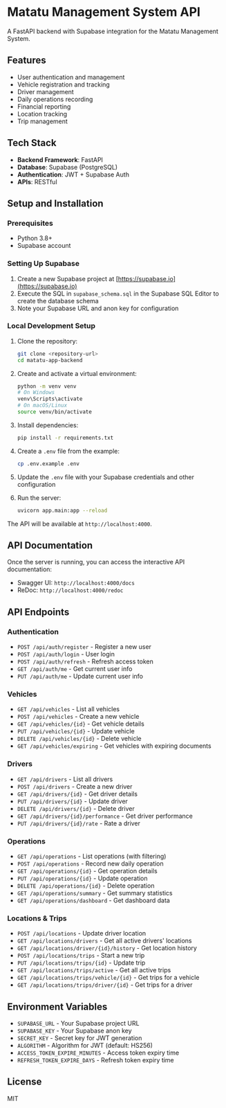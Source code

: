# Matatu Management System API

A FastAPI backend with Supabase integration for the Matatu Management System.

## Features

- User authentication and management
- Vehicle registration and tracking
- Driver management
- Daily operations recording
- Financial reporting
- Location tracking
- Trip management

## Tech Stack

- **Backend Framework**: FastAPI
- **Database**: Supabase (PostgreSQL)
- **Authentication**: JWT + Supabase Auth
- **APIs**: RESTful

## Setup and Installation

### Prerequisites

- Python 3.8+
- Supabase account

### Setting Up Supabase

1. Create a new Supabase project at [https://supabase.io](https://supabase.io)
2. Execute the SQL in `supabase_schema.sql` in the Supabase SQL Editor to create the database schema
3. Note your Supabase URL and anon key for configuration

### Local Development Setup

1. Clone the repository:
   ```bash
   git clone <repository-url>
   cd matatu-app-backend
   ```

2. Create and activate a virtual environment:
   ```bash
   python -m venv venv
   # On Windows
   venv\Scripts\activate
   # On macOS/Linux
   source venv/bin/activate
   ```

3. Install dependencies:
   ```bash
   pip install -r requirements.txt
   ```

4. Create a `.env` file from the example:
   ```bash
   cp .env.example .env
   ```

5. Update the `.env` file with your Supabase credentials and other configuration

6. Run the server:
   ```bash
   uvicorn app.main:app --reload
   ```

The API will be available at `http://localhost:4000`.

## API Documentation

Once the server is running, you can access the interactive API documentation:

- Swagger UI: `http://localhost:4000/docs`
- ReDoc: `http://localhost:4000/redoc`

## API Endpoints

### Authentication

- `POST /api/auth/register` - Register a new user
- `POST /api/auth/login` - User login
- `POST /api/auth/refresh` - Refresh access token
- `GET /api/auth/me` - Get current user info
- `PUT /api/auth/me` - Update current user info

### Vehicles

- `GET /api/vehicles` - List all vehicles
- `POST /api/vehicles` - Create a new vehicle
- `GET /api/vehicles/{id}` - Get vehicle details
- `PUT /api/vehicles/{id}` - Update vehicle
- `DELETE /api/vehicles/{id}` - Delete vehicle
- `GET /api/vehicles/expiring` - Get vehicles with expiring documents

### Drivers

- `GET /api/drivers` - List all drivers
- `POST /api/drivers` - Create a new driver
- `GET /api/drivers/{id}` - Get driver details
- `PUT /api/drivers/{id}` - Update driver
- `DELETE /api/drivers/{id}` - Delete driver
- `GET /api/drivers/{id}/performance` - Get driver performance
- `PUT /api/drivers/{id}/rate` - Rate a driver

### Operations

- `GET /api/operations` - List operations (with filtering)
- `POST /api/operations` - Record new daily operation
- `GET /api/operations/{id}` - Get operation details
- `PUT /api/operations/{id}` - Update operation
- `DELETE /api/operations/{id}` - Delete operation
- `GET /api/operations/summary` - Get summary statistics
- `GET /api/operations/dashboard` - Get dashboard data

### Locations & Trips

- `POST /api/locations` - Update driver location
- `GET /api/locations/drivers` - Get all active drivers' locations
- `GET /api/locations/driver/{id}/history` - Get location history
- `POST /api/locations/trips` - Start a new trip
- `PUT /api/locations/trips/{id}` - Update trip
- `GET /api/locations/trips/active` - Get all active trips
- `GET /api/locations/trips/vehicle/{id}` - Get trips for a vehicle
- `GET /api/locations/trips/driver/{id}` - Get trips for a driver

## Environment Variables

- `SUPABASE_URL` - Your Supabase project URL
- `SUPABASE_KEY` - Your Supabase anon key
- `SECRET_KEY` - Secret key for JWT generation
- `ALGORITHM` - Algorithm for JWT (default: HS256)
- `ACCESS_TOKEN_EXPIRE_MINUTES` - Access token expiry time
- `REFRESH_TOKEN_EXPIRE_DAYS` - Refresh token expiry time

## License

MIT 